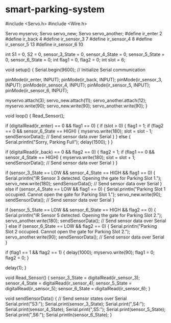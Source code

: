# smart-parking-system
#include <Servo.h>
#include <Wire.h>

Servo myservo;
Servo servo_new;
Servo servo_another;
#define ir_enter 2
#define ir_back 4
#define ir_sensor_3 7
#define ir_sensor_4 8
#define ir_sensor_5 13
#define ir_sensor_6 10

int S1 = 0, S2 = 0, sensor_3_State = 0, sensor_4_State = 0, sensor_5_State = 0, sensor_6_State = 0;
int flag1 = 0, flag2 = 0;
int slot = 6;

void setup() {
  Serial.begin(9600);  // Initialize Serial communication

  pinMode(ir_enter, INPUT);
  pinMode(ir_back, INPUT);
  pinMode(ir_sensor_3, INPUT);
  pinMode(ir_sensor_4, INPUT);
  pinMode(ir_sensor_5, INPUT);
  pinMode(ir_sensor_6, INPUT);

  myservo.attach(3);
  servo_new.attach(11);
  servo_another.attach(12);
  myservo.write(90);
  servo_new.write(90);
  servo_another.write(90);
}

void loop() {
  Read_Sensor();

  if (digitalRead(ir_enter) == 0 && flag1 == 0) {
    if (slot > 0) {
      flag1 = 1;
      if (flag2 == 0 && sensor_6_State == HIGH) {
        myservo.write(180);
        slot = slot - 1;
        sendSensorData();  // Send sensor data over Serial
      }
    } else {
      Serial.println("Sorry, Parking Full");
      delay(1500);
    }
  }

  if (digitalRead(ir_back) == 0 && flag2 == 0) {
    flag2 = 1;
    if (flag1 == 0 && sensor_4_State == HIGH) {
      myservo.write(180);
      slot = slot + 1;
      sendSensorData();  // Send sensor data over Serial
    }
  }

  if (sensor_3_State == LOW && sensor_4_State == HIGH && flag1 == 0) {
    Serial.println("IR Sensor 3 detected. Opening the gate for Parking Slot 1.");
    servo_new.write(180);
    sendSensorData();  // Send sensor data over Serial
  } else if (sensor_4_State == LOW && flag1 == 0) {
    Serial.println("Parking Slot 1 occupied. Cannot open the gate for Parking Slot 1.");
    servo_new.write(90);
    sendSensorData();  // Send sensor data over Serial
  }

  if (sensor_5_State == LOW && sensor_6_State == HIGH && flag2 == 0) {
    Serial.println("IR Sensor 5 detected. Opening the gate for Parking Slot 2.");
    servo_another.write(180);
    sendSensorData();  // Send sensor data over Serial
  } else if (sensor_6_State == LOW && flag2 == 0) {
    Serial.println("Parking Slot 2 occupied. Cannot open the gate for Parking Slot 2.");
    servo_another.write(90);
    sendSensorData();  // Send sensor data over Serial
  }

  if (flag1 == 1 && flag2 == 1) {
    delay(1000);
    myservo.write(90);
    flag1 = 0;
    flag2 = 0;
  }

  delay(1);
}

void Read_Sensor() {
  sensor_3_State = digitalRead(ir_sensor_3);
  sensor_4_State = digitalRead(ir_sensor_4);
  sensor_5_State = digitalRead(ir_sensor_5);
  sensor_6_State = digitalRead(ir_sensor_6);
}

void sendSensorData() {
  // Send sensor states over Serial
  Serial.print("S3:");
  Serial.print(sensor_3_State);
  Serial.print(",S4:");
  Serial.print(sensor_4_State);
  Serial.print(",S5:");
  Serial.print(sensor_5_State);
  Serial.print(",S6:");
  Serial.println(sensor_6_State);
}
